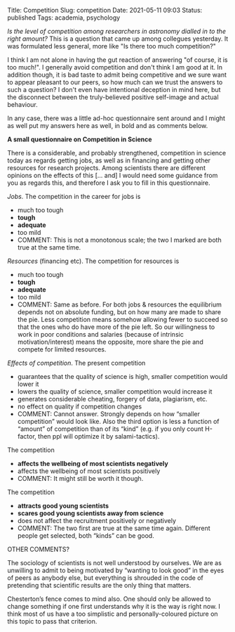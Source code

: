 Title: Competition
Slug: competition
Date: 2021-05-11 09:03
Status: published
Tags: academia, psychology


_Is the level of competition among researchers in astronomy dialled in to the right amount?_
This is a question that came up among collegues yesterday. It was formulated less
general, more like "Is there too much competition?"

I think I am not alone in having the gut reaction of answering "of course, it is too much!".
I generally avoid competition and don't think I am good at it. In addition though, it is
bad taste to admit being competitive and we sure want to appear pleasant to our peers, so
how much can we trust the answers to such a question? I don't even have intentional 
deception in mind here, but the disconnect between the truly-believed positive self-image
and actual behaviour.

In any case, there was a little ad-hoc questionnaire sent around and I might as well 
put my answers here as well, in bold and as comments below.

**A small questionnaire on Competition in Science**

There is a considerable, and probably strengthened, competition in science
today as regards getting jobs, as well as in financing and getting other
resources for research projects. Among scientists there are different opinions
on the effects of this [... and] I would need some guidance from you as regards this,
and therefore I ask you to fill in this questionnaire.

*Jobs*. The competition in the career for jobs is

  * much too tough
  * **tough**
  * **adequate**
  * too mild
  * COMMENT: This is not a monotonous scale; the two I marked are both true at the same time.

*Resources* (financing etc). The competition for resources is 

  * much too tough
  * **tough**
  * **adequate**
  * too mild
  * COMMENT: Same as before. For both jobs & resources the equilibrium depends not on absolute funding, but on how many are made to share the pie. Less competition means somehow allowing fewer to succeed so that the ones who do have more of the pie left. So our willingness to work in poor conditions and salaries (because of intrinsic motivation/interest) means the opposite, more share the pie and compete for limited resources.

*Effects of competition*. The present competition 

  * guarantees that the quality of science is high, smaller competition would 	lower it
  * lowers the quality of science, smaller competition would increase it
  * generates considerable cheating, forgery of data, plagiarism, etc.
  * no effect on quality if competition changes
  * COMMENT: Cannot answer. Strongly depends on how “smaller competition” would look like. Also the third option is less a function of “amount” of competition than of its “kind” (e.g. if you only count H-factor, then ppl will optimize it by salami-tactics).

The competition

  * **affects the wellbeing of most scientists negatively**
  * affects the wellbeing of most scientists positively
  * COMMENT: It might still be worth it though.
		

The competition 

  * **attracts good young scientists**
  * **scares good young scientists away from science**
  * does not affect the recruitment positively or negatively
  * COMMENT: The two first are true at the same time again. Different people get selected, both “kinds” can be good.

OTHER COMMENTS?

The sociology of scientists is not well understood by ourselves. We are as
unwilling to admit to being motivated by “wanting to look good” in the eyes of
peers as anybody else, but everything is shrouded in the code of pretending
that scientific results are the only thing that matters.

Chesterton’s fence comes to mind also. One should only be allowed to change
something if one first understands why it is the way is right now. I think most
of us have a too simplistic and personally-coloured picture on this topic to
pass that criterion.

